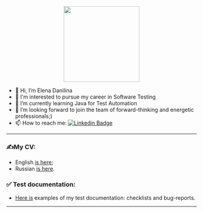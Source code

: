 <div id="header" align="center">
  <img src="https://i.giphy.com/media/paTz7UZbPfTZFRYnnB/giphy.webp" width="200"/>
</div>


- 👋 Hi, I’m Elena Danilina
- 👀 I'm interested to pursue my career in Software Testing
- 🌱 I’m currently learning Java for Test Automation
- 💞️ I’m looking forward to join the team of forward-thinking and energetic professionals;)
- 📫 How to reach me:  [![Linkedin Badge](https://img.shields.io/badge/-Linkedin-blue?style=flat&logo=Linkedin&logoColor=white)](https://www.linkedin.com/in/elena-danilina/)

___
### ✍My CV:
+ English [is here](https://drive.google.com/file/d/13prKthvQTZT9_BajQhFooWqsGWtfe6sC/view?usp=sharing);
+ Russian [is here](https://drive.google.com/file/d/125HskZwCtVGBSwgfoTgP1w4ke5Qx5hP7/view?usp=sharing).

### ✅ Test documentation: 
- [Here is](https://docs.google.com/spreadsheets/d/1hydAb_1br5cp_QwpY6_sot7_jTObzt4vyW9BTUnWyNQ/edit?usp=sharing) examples of my test documentation: checklists and bug-reports.
___



<!---
elledanili/elledanili is a ✨ special ✨ repository because its `README.md` (this file) appears on your GitHub profile.
You can click the Preview link to take a look at your changes.
--->
